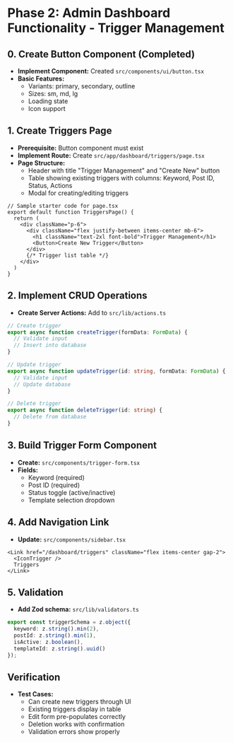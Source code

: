 # Phase 2: Admin Dashboard Functionality - Trigger Management

## 0. Create Button Component (Completed)
- **Implement Component:** Created `src/components/ui/button.tsx`
- **Basic Features:**
  - Variants: primary, secondary, outline
  - Sizes: sm, md, lg
  - Loading state
  - Icon support

## 1. Create Triggers Page
- **Prerequisite:** Button component must exist
- **Implement Route:** Create `src/app/dashboard/triggers/page.tsx`
- **Page Structure:** 
  - Header with title "Trigger Management" and "Create New" button
  - Table showing existing triggers with columns: Keyword, Post ID, Status, Actions
  - Modal for creating/editing triggers

```tsx
// Sample starter code for page.tsx
export default function TriggersPage() {
  return (
    <div className="p-6">
      <div className="flex justify-between items-center mb-6">
        <h1 className="text-2xl font-bold">Trigger Management</h1>
        <Button>Create New Trigger</Button>
      </div>
      {/* Trigger list table */}
    </div>
  )
}
```

## 2. Implement CRUD Operations
- **Create Server Actions:** Add to `src/lib/actions.ts`
```ts
// Create trigger
export async function createTrigger(formData: FormData) {
  // Validate input
  // Insert into database
}

// Update trigger 
export async function updateTrigger(id: string, formData: FormData) {
  // Validate input
  // Update database
}

// Delete trigger
export async function deleteTrigger(id: string) {
  // Delete from database
}
```

## 3. Build Trigger Form Component
- **Create:** `src/components/trigger-form.tsx`
- **Fields:**
  - Keyword (required)
  - Post ID (required)
  - Status toggle (active/inactive)
  - Template selection dropdown

## 4. Add Navigation Link
- **Update:** `src/components/sidebar.tsx`
```tsx
<Link href="/dashboard/triggers" className="flex items-center gap-2">
  <IconTrigger />
  Triggers
</Link>
```

## 5. Validation
- **Add Zod schema:** `src/lib/validators.ts`
```ts
export const triggerSchema = z.object({
  keyword: z.string().min(2),
  postId: z.string().min(1),
  isActive: z.boolean(),
  templateId: z.string().uuid()
});
```

## Verification
- **Test Cases:**
  - Can create new triggers through UI
  - Existing triggers display in table
  - Edit form pre-populates correctly
  - Deletion works with confirmation
  - Validation errors show properly